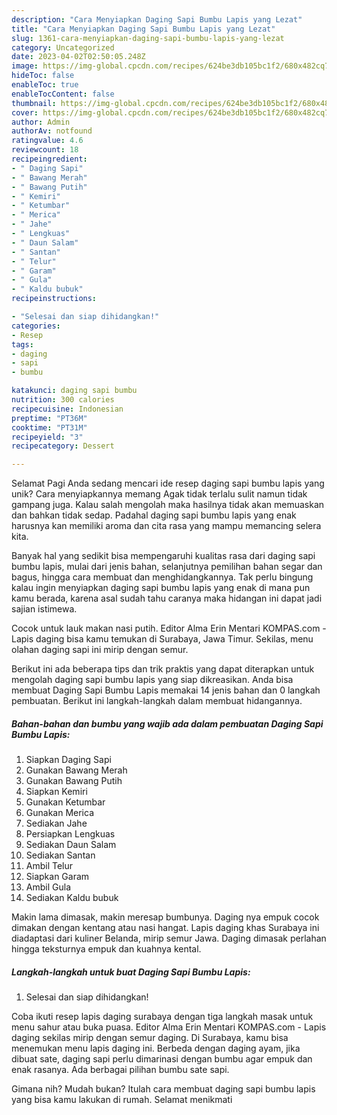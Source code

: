 ```yaml
---
description: "Cara Menyiapkan Daging Sapi Bumbu Lapis yang Lezat"
title: "Cara Menyiapkan Daging Sapi Bumbu Lapis yang Lezat"
slug: 1361-cara-menyiapkan-daging-sapi-bumbu-lapis-yang-lezat
category: Uncategorized
date: 2023-04-02T02:50:05.248Z
image: https://img-global.cpcdn.com/recipes/624be3db105bc1f2/680x482cq70/daging-sapi-bumbu-lapis-foto-resep-utama.jpg
hideToc: false
enableToc: true
enableTocContent: false
thumbnail: https://img-global.cpcdn.com/recipes/624be3db105bc1f2/680x482cq70/daging-sapi-bumbu-lapis-foto-resep-utama.jpg
cover: https://img-global.cpcdn.com/recipes/624be3db105bc1f2/680x482cq70/daging-sapi-bumbu-lapis-foto-resep-utama.jpg
author: Admin
authorAv: notfound
ratingvalue: 4.6
reviewcount: 18
recipeingredient:
- " Daging Sapi"
- " Bawang Merah"
- " Bawang Putih"
- " Kemiri"
- " Ketumbar"
- " Merica"
- " Jahe"
- " Lengkuas"
- " Daun Salam"
- " Santan"
- " Telur"
- " Garam"
- " Gula"
- " Kaldu bubuk"
recipeinstructions:

- "Selesai dan siap dihidangkan!"
categories:
- Resep
tags:
- daging
- sapi
- bumbu

katakunci: daging sapi bumbu 
nutrition: 300 calories
recipecuisine: Indonesian
preptime: "PT36M"
cooktime: "PT31M"
recipeyield: "3"
recipecategory: Dessert

---
```



Selamat Pagi Anda sedang mencari ide resep daging sapi bumbu lapis yang unik? Cara menyiapkannya memang Agak tidak terlalu sulit namun tidak gampang juga. Kalau salah mengolah maka hasilnya tidak akan memuaskan dan bahkan tidak sedap. Padahal daging sapi bumbu lapis yang enak harusnya kan memiliki aroma dan cita rasa yang mampu memancing selera kita.


Banyak hal yang sedikit bisa mempengaruhi kualitas rasa dari daging sapi bumbu lapis, mulai dari jenis bahan, selanjutnya pemilihan bahan segar dan bagus, hingga cara membuat dan menghidangkannya. Tak perlu bingung kalau ingin menyiapkan daging sapi bumbu lapis yang enak di mana pun kamu berada, karena asal sudah tahu caranya maka hidangan ini dapat jadi sajian istimewa.

Cocok untuk lauk makan nasi putih. Editor Alma Erin Mentari KOMPAS.com - Lapis daging bisa kamu temukan di Surabaya, Jawa Timur. Sekilas, menu olahan daging sapi ini mirip dengan semur.


Berikut ini ada beberapa tips dan trik praktis yang dapat diterapkan untuk mengolah daging sapi bumbu lapis yang siap dikreasikan. Anda bisa membuat Daging Sapi Bumbu Lapis memakai 14 jenis bahan dan 0 langkah pembuatan. Berikut ini langkah-langkah dalam membuat hidangannya.

<!--inarticleads1-->

##### Bahan-bahan dan bumbu yang wajib ada dalam pembuatan Daging Sapi Bumbu Lapis:

1. Siapkan  Daging Sapi
1. Gunakan  Bawang Merah
1. Gunakan  Bawang Putih
1. Siapkan  Kemiri
1. Gunakan  Ketumbar
1. Gunakan  Merica
1. Sediakan  Jahe
1. Persiapkan  Lengkuas
1. Sediakan  Daun Salam
1. Sediakan  Santan
1. Ambil  Telur
1. Siapkan  Garam
1. Ambil  Gula
1. Sediakan  Kaldu bubuk


Makin lama dimasak, makin meresap bumbunya. Daging nya empuk cocok dimakan dengan kentang atau nasi hangat. Lapis daging khas Surabaya ini diadaptasi dari kuliner Belanda, mirip semur Jawa. Daging dimasak perlahan hingga teksturnya empuk dan kuahnya kental. 

<!--inarticleads2-->

##### Langkah-langkah untuk buat Daging Sapi Bumbu Lapis:


1. Selesai dan siap dihidangkan!

Coba ikuti resep lapis daging surabaya dengan tiga langkah masak untuk menu sahur atau buka puasa. Editor Alma Erin Mentari KOMPAS.com - Lapis daging sekilas mirip dengan semur daging. Di Surabaya, kamu bisa menemukan menu lapis daging ini. Berbeda dengan daging ayam, jika dibuat sate, daging sapi perlu dimarinasi dengan bumbu agar empuk dan enak rasanya. Ada berbagai pilihan bumbu sate sapi. 

Gimana nih? Mudah bukan? Itulah cara membuat daging sapi bumbu lapis yang bisa kamu lakukan di rumah. Selamat menikmati

